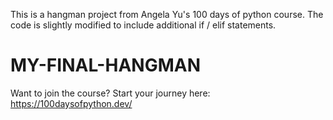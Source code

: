 This is a hangman project from Angela Yu's 100 days of python course. The code is slightly modified to include additional if / elif statements. 

# MY-FINAL-HANGMAN
Want to join the course? Start your journey here:   https://100daysofpython.dev/

